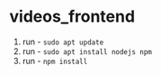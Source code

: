 # videos_frontend

1) run - `sudo apt update`
2) run - `sudo apt install nodejs npm`
3) run - `npm install`


